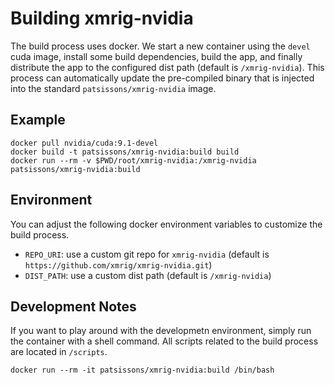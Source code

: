 # Building xmrig-nvidia

The build process uses docker. We start a new container using the `devel` cuda image, install some build dependencies, build the app, and finally distribute the app to the configured dist path (default is `/xmrig-nvidia`). This process can automatically update the pre-compiled binary that is injected into the standard `patsissons/xmrig-nvidia` image.

## Example

```
docker pull nvidia/cuda:9.1-devel
docker build -t patsissons/xmrig-nvidia:build build
docker run --rm -v $PWD/root/xmrig-nvidia:/xmrig-nvidia patsissons/xmrig-nvidia:build
```

## Environment

You can adjust the following docker environment variables to customize the build process.

* `REPO_URI`: use a custom git repo for `xmrig-nvidia` (default is `https://github.com/xmrig/xmrig-nvidia.git`)
* `DIST_PATH`: use a custom dist path (default is `/xmrig-nvidia`)

## Development Notes

If you want to play around with the developmetn environment, simply run the container with a shell command. All scripts related to the build process are located in `/scripts`.

```
docker run --rm -it patsissons/xmrig-nvidia:build /bin/bash
```

